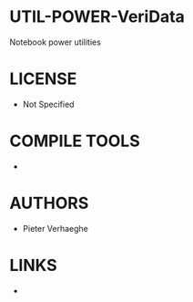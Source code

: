 UTIL-POWER-VeriData
===================

Notebook power utilities

LICENSE
===============
* Not Specified

COMPILE TOOLS
===============
* 

AUTHORS
===============
* Pieter Verhaeghe

LINKS
===============
* 
